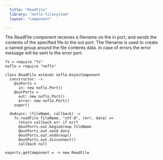 ```yaml
---
  title: "ReadFile"
  library: "noflo-filesystem"
  layout: "component"

---
```

The ReadFile component receives a filename on the in port, and
sends the contents of the specified file to the out port. The filename
is used to create a named group around the file contents data. In case
of errors the error message will be sent to the error port.


    fs = require "fs"
    noflo = require "noflo"
    
    class ReadFile extends noflo.AsyncComponent
      constructor: ->
        @inPorts =
          in: new noflo.Port()
        @outPorts =
          out: new noflo.Port()
          error: new noflo.Port()
        super()
    
      doAsync: (fileName, callback) ->
        fs.readFile fileName, "utf-8", (err, data) =>
          return callback err if err?
          @outPorts.out.beginGroup fileName
          @outPorts.out.send data
          @outPorts.out.endGroup()
          @outPorts.out.disconnect()
          callback null
    
    exports.getComponent = -> new ReadFile
    
